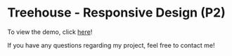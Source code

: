 # Treehouse - Responsive Design (P2)

To view the demo, click [here](http://bencodezen.github.io/treehouse-p2)!

If you have any questions regarding my project, feel free to contact me!
